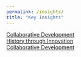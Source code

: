 ```yaml
---
permalink: /insights/
title: "Key Insights"
---
```


<a href="/posts/collaborative-development">Collaborative Development</a>
<br/>
<a href="/posts/history-through-innovation">History through Innovation</a>
<br/>
<a href="/posts/gathering-perspective">Collaborative Development</a>
